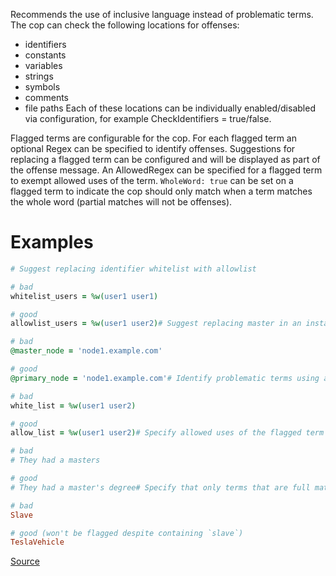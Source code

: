 
Recommends the use of inclusive language instead of problematic terms.
The cop can check the following locations for offenses:
- identifiers
- constants
- variables
- strings
- symbols
- comments
- file paths
Each of these locations can be individually enabled/disabled via configuration,
for example CheckIdentifiers = true/false.

Flagged terms are configurable for the cop. For each flagged term an optional
Regex can be specified to identify offenses. Suggestions for replacing a flagged term can
be configured and will be displayed as part of the offense message.
An AllowedRegex can be specified for a flagged term to exempt allowed uses of the term.
`WholeWord: true` can be set on a flagged term to indicate the cop should only match when
a term matches the whole word (partial matches will not be offenses).

# Examples

```ruby
# Suggest replacing identifier whitelist with allowlist

# bad
whitelist_users = %w(user1 user1)

# good
allowlist_users = %w(user1 user2)# Suggest replacing master in an instance variable name with main, primary, or leader

# bad
@master_node = 'node1.example.com'

# good
@primary_node = 'node1.example.com'# Identify problematic terms using a Regexp

# bad
white_list = %w(user1 user2)

# good
allow_list = %w(user1 user2)# Specify allowed uses of the flagged term as a string or regexp.

# bad
# They had a masters

# good
# They had a master's degree# Specify that only terms that are full matches will be flagged.

# bad
Slave

# good (won't be flagged despite containing `slave`)
TeslaVehicle
```

[Source](http://www.rubydoc.info/gems/rubocop/RuboCop/Cop/Naming/InclusiveLanguage)